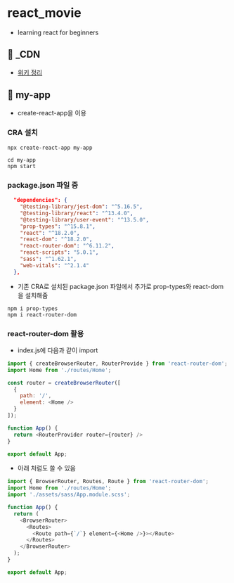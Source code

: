 # react_movie
- learning react for beginners

## 📁 _CDN 
- [위키 정리](https://github.com/choihayeong/react_movie/wiki)

## 📁 my-app
- create-react-app을 이용

### CRA 설치
```
npx create-react-app my-app
```
```
cd my-app
npm start
```

### package.json 파일 중 
```json
  "dependencies": {
    "@testing-library/jest-dom": "^5.16.5",
    "@testing-library/react": "^13.4.0",
    "@testing-library/user-event": "^13.5.0",
    "prop-types": "^15.8.1",
    "react": "^18.2.0",
    "react-dom": "^18.2.0",
    "react-router-dom": "^6.11.2",
    "react-scripts": "5.0.1",
    "sass": "^1.62.1",
    "web-vitals": "^2.1.4"
  },
```

- 기존 CRA로 설치된 package.json 파일에서 추가로 prop-types와 react-dom을 설치해줌
```
npm i prop-types
npm i react-router-dom
```

### react-router-dom 활용
- index.js에 다음과 같이 import
```javascript
import { createBrowserRouter, RouterProvide } from 'react-router-dom';
import Home from './routes/Home';

const router = createBrowserRouter([
  {
    path: '/',
    element: <Home />
  }
]);

function App() {
  return <RouterProvider router={router} />
}

export default App;
```

- 아래 처럼도 쓸 수 있음
```javascript
import { BrowserRouter, Routes, Route } from 'react-router-dom';
import Home from './routes/Home';
import './assets/sass/App.module.scss';

function App() {
  return (
    <BrowserRouter>
      <Routes>
        <Route path={`/`} element={<Home />}></Route>
      </Routes>
    </BrowserRouter>
  );
}

export default App;
```
